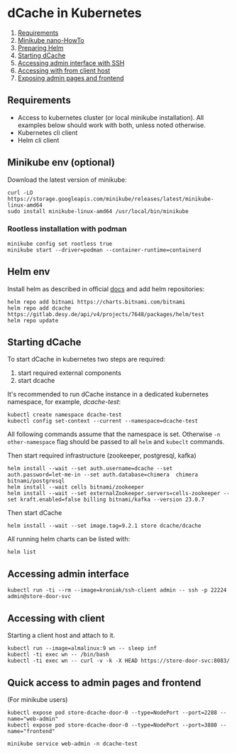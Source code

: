 # dCache in Kubernetes

1. [Requirements](#requirements)
1. [Minikube nano-HowTo](#minikube-env)
1. [Preparing Helm](#helm-env)
1. [Starting dCache](#starting-dcache)
1. [Accessing admin interface with SSH](#accessing-admin-interface)
1. [Accessing with from client host](#accessing-with-client)
1. [Exposing admin pages and frontend](#quick-access-to-admin-pages-and-frontend)

## Requirements

- Access to kubernetes cluster (or local minikube installation). All examples below 
  should work with both, unless noted otherwise.
- Kubernetes cli client
- Helm cli client

## Minikube env (optional)

Download the latest version of minikube:

```
curl -LO https://storage.googleapis.com/minikube/releases/latest/minikube-linux-amd64
sudo install minikube-linux-amd64 /usr/local/bin/minikube
```

### Rootless installation with podman

```
minikube config set rootless true
minikube start --driver=podman --container-runtime=containerd 
```

## Helm env

Install helm as described in official [docs](https://helm.sh/docs/intro/install/) and
add helm repositories:

```
helm repo add bitnami https://charts.bitnami.com/bitnami
helm repo add dcache https://gitlab.desy.de/api/v4/projects/7648/packages/helm/test
helm repo update
```

## Starting dCache

To start dCache in kubernetes two steps are required:

1. start required external components
1. start dcache

It's recommended to run dCache instance in a dedicated kubernetes namespace, for
example, _dcache-test_:

```
kubectl create namespace dcache-test
kubectl config set-context --current --namespace=dcache-test 
```

All following commands assume that the namespace is set. Otherwise `-n other-namespace`
flag should be passed to all `helm` and `kubeclt` commands.

Then start required infrastructure (zookeeper, postgresql, kafka) 

```
helm install --wait --set auth.username=dcache --set auth.password=let-me-in --set auth.database=chimera  chimera bitnami/postgresql
helm install --wait cells bitnami/zookeeper
helm install --wait --set externalZookeeper.servers=cells-zookeeper --set kraft.enabled=false billing bitnami/kafka --version 23.0.7
```

Then start dCache

```
helm install --wait --set image.tag=9.2.1 store dcache/dcache
```

All running helm charts can be listed with:

```
helm list
```

## Accessing admin interface

```
kubectl run -ti --rm --image=kroniak/ssh-client admin -- ssh -p 22224 admin@store-door-svc
```

## Accessing with client

Starting a client host and attach to it.

```
kubectl run --image=almalinux:9 wn -- sleep inf
kubectl -ti exec wn -- /bin/bash
kubectl -ti exec wn -- curl -v -k -X HEAD https://store-door-svc:8083/ 
```

## Quick access to admin pages and frontend

(For minikube users)

```
kubectl expose pod store-dcache-door-0 --type=NodePort --port=2288 --name="web-admin"
kubectl expose pod store-dcache-door-0 --type=NodePort --port=3880 --name="frontend" 
```

```
minikube service web-admin -n dcache-test
```
